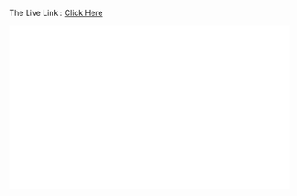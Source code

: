 The Live Link : [Click Here](https://shaunfurtado.is-a.dev/GitCard/)

<img src="./github-card.svg" alt="Shaunfurtado" />


